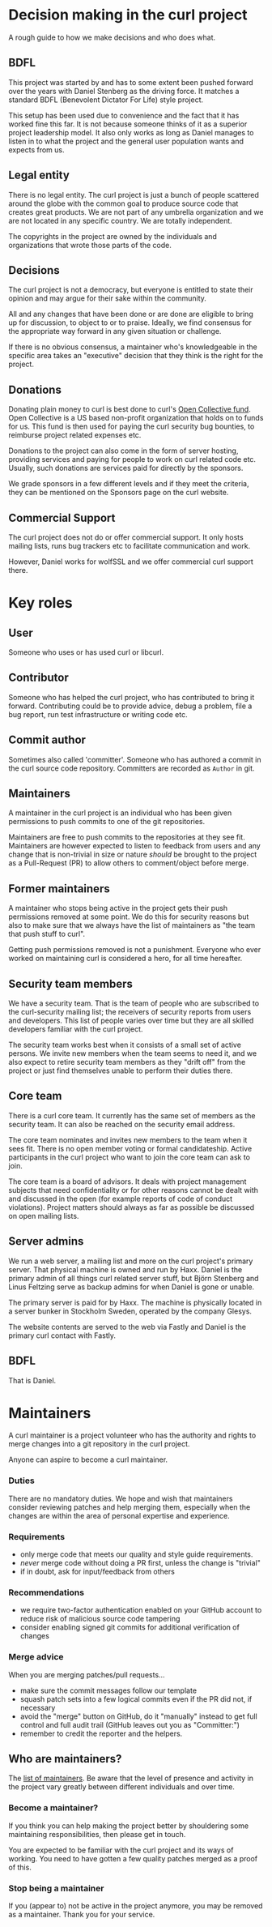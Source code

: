 # Decision making in the curl project

A rough guide to how we make decisions and who does what.

## BDFL

This project was started by and has to some extent been pushed forward over
the years with Daniel Stenberg as the driving force. It matches a standard
BDFL (Benevolent Dictator For Life) style project.

This setup has been used due to convenience and the fact that it has worked
fine this far. It is not because someone thinks of it as a superior project
leadership model. It also only works as long as Daniel manages to listen in to
what the project and the general user population wants and expects from us.

## Legal entity

There is no legal entity. The curl project is just a bunch of people scattered
around the globe with the common goal to produce source code that creates
great products. We are not part of any umbrella organization and we are not
located in any specific country. We are totally independent.

The copyrights in the project are owned by the individuals and organizations
that wrote those parts of the code.

## Decisions

The curl project is not a democracy, but everyone is entitled to state their
opinion and may argue for their sake within the community.

All and any changes that have been done or are done are eligible to bring up
for discussion, to object to or to praise. Ideally, we find consensus for the
appropriate way forward in any given situation or challenge.

If there is no obvious consensus, a maintainer who's knowledgeable in the
specific area takes an "executive" decision that they think is the right for
the project.

## Donations

Donating plain money to curl is best done to curl's [Open Collective
fund](https://opencollective.com/curl). Open Collective is a US based
non-profit organization that holds on to funds for us. This fund is then used
for paying the curl security bug bounties, to reimburse project related
expenses etc.

Donations to the project can also come in the form of server hosting, providing
services and paying for people to work on curl related code etc. Usually, such
donations are services paid for directly by the sponsors.

We grade sponsors in a few different levels and if they meet the criteria,
they can be mentioned on the Sponsors page on the curl website.

## Commercial Support

The curl project does not do or offer commercial support. It only hosts
mailing lists, runs bug trackers etc to facilitate communication and work.

However, Daniel works for wolfSSL and we offer commercial curl support there.

# Key roles

## User

Someone who uses or has used curl or libcurl.

## Contributor

Someone who has helped the curl project, who has contributed to bring it
forward. Contributing could be to provide advice, debug a problem, file a bug
report, run test infrastructure or writing code etc.

## Commit author

Sometimes also called 'committer'. Someone who has authored a commit in the
curl source code repository. Committers are recorded as `Author` in git.

## Maintainers

A maintainer in the curl project is an individual who has been given
permissions to push commits to one of the git repositories.

Maintainers are free to push commits to the repositories at they see fit.
Maintainers are however expected to listen to feedback from users and any
change that is non-trivial in size or nature *should* be brought to the
project as a Pull-Request (PR) to allow others to comment/object before merge.

## Former maintainers

A maintainer who stops being active in the project gets their push permissions
removed at some point. We do this for security reasons but also to make sure
that we always have the list of maintainers as "the team that push stuff to
curl".

Getting push permissions removed is not a punishment. Everyone who ever worked
on maintaining curl is considered a hero, for all time hereafter.

## Security team members

We have a security team. That is the team of people who are subscribed to the
curl-security mailing list; the receivers of security reports from users and
developers. This list of people varies over time but they are all skilled
developers familiar with the curl project.

The security team works best when it consists of a small set of active
persons. We invite new members when the team seems to need it, and we also
expect to retire security team members as they "drift off" from the project or
just find themselves unable to perform their duties there.

## Core team

There is a curl core team. It currently has the same set of members as the
security team. It can also be reached on the security email address.

The core team nominates and invites new members to the team when it sees fit.
There is no open member voting or formal candidateship. Active participants in
the curl project who want to join the core team can ask to join.

The core team is a board of advisors. It deals with project management
subjects that need confidentiality or for other reasons cannot be dealt with
and discussed in the open (for example reports of code of conduct violations).
Project matters should always as far as possible be discussed on open mailing
lists.

## Server admins

We run a web server, a mailing list and more on the curl project's primary
server. That physical machine is owned and run by Haxx. Daniel is the primary
admin of all things curl related server stuff, but Björn Stenberg and Linus
Feltzing serve as backup admins for when Daniel is gone or unable.

The primary server is paid for by Haxx. The machine is physically located in a
server bunker in Stockholm Sweden, operated by the company Glesys.

The website contents are served to the web via Fastly and Daniel is the
primary curl contact with Fastly.

## BDFL

That is Daniel.

# Maintainers

A curl maintainer is a project volunteer who has the authority and rights to
merge changes into a git repository in the curl project.

Anyone can aspire to become a curl maintainer.

### Duties

There are no mandatory duties. We hope and wish that maintainers consider
reviewing patches and help merging them, especially when the changes are
within the area of personal expertise and experience.

### Requirements

- only merge code that meets our quality and style guide requirements.
- *never* merge code without doing a PR first, unless the change is "trivial"
- if in doubt, ask for input/feedback from others

### Recommendations

- we require two-factor authentication enabled on your GitHub account to
  reduce risk of malicious source code tampering
- consider enabling signed git commits for additional verification of changes

### Merge advice

When you are merging patches/pull requests...

- make sure the commit messages follow our template
- squash patch sets into a few logical commits even if the PR did not, if
  necessary
- avoid the "merge" button on GitHub, do it "manually" instead to get full
  control and full audit trail (GitHub leaves out you as "Committer:")
- remember to credit the reporter and the helpers.

## Who are maintainers?

The [list of maintainers](https://github.com/orgs/curl/people). Be aware that
the level of presence and activity in the project vary greatly between
different individuals and over time.

### Become a maintainer?

If you think you can help making the project better by shouldering some
maintaining responsibilities, then please get in touch.

You are expected to be familiar with the curl project and its ways of working.
You need to have gotten a few quality patches merged as a proof of this.

### Stop being a maintainer

If you (appear to) not be active in the project anymore, you may be removed as
a maintainer. Thank you for your service.
